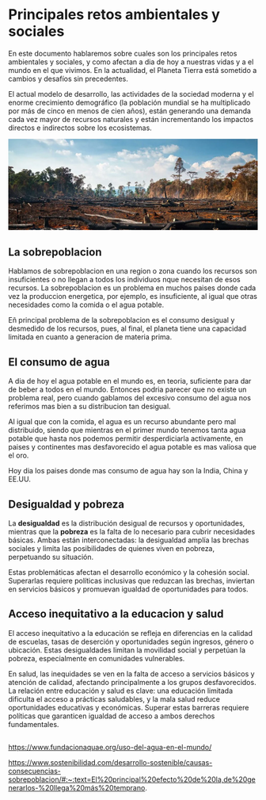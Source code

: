 # Principales retos ambientales y sociales

En este documento hablaremos sobre cuales son los principales retos ambientales y sociales, y como afectan a dia de hoy a nuestras vidas y a el mundo en el que vivimos.
En la actualidad, el Planeta Tierra está sometido a cambios y desafíos sin precedentes.



El actual modelo de desarrollo, las actividades de la sociedad moderna y el enorme crecimiento demográfico (la población mundial se ha multiplicado por más de cinco en menos de cien años), están generando una demanda cada vez mayor de recursos naturales y están incrementando los impactos directos e indirectos sobre los ecosistemas. 


![To los arboleh corato por dio](img/retos.jpg)


## La sobrepoblacion

Hablamos de sobrepoblacion en una region o zona cuando los recursos son insuficientes o no llegan a todos los individuos nque necesitan de esos recursos. La sobrepoblacion es un problema en muchos paises donde cada vez la produccion energetica, por ejemplo, es insuficiente, al igual que otras necesidades como la comida o el agua potable.

Eñ principal problema de la sobrepoblacion es el consumo desigual y desmedido de los recursos, pues, al final, el planeta tiene una capacidad limitada en cuanto a generacion de materia prima.

## El consumo de agua

A dia de hoy el agua potable en el mundo es, en teoria, suficiente para dar de beber a todos en el mundo. Entonces podria parecer que no existe un problema real, pero cuando gablamos del excesivo consumo del agua nos referimos mas bien a su distribucion tan desigual.

  Al igual que con la comida, el agua es un recurso abundante pero mal distribuido, siendo que mientras en el primer mundo tenemos tanta agua potable que hasta nos podemos permitir desperdiciarla activamente, en paises y continentes mas desfavorecido el agua potable es mas valiosa que el oro.

  Hoy dia los paises donde mas consumo de agua hay son la India, China y EE.UU.

## Desigualdad y pobreza

La **desigualdad** es la distribución desigual de recursos y oportunidades, mientras que la **pobreza** es la falta de lo necesario para cubrir necesidades básicas. Ambas están interconectadas: la desigualdad amplía las brechas sociales y limita las posibilidades de quienes viven en pobreza, perpetuando su situación. 

Estas problemáticas afectan el desarrollo económico y la cohesión social. Superarlas requiere políticas inclusivas que reduzcan las brechas, inviertan en servicios básicos y promuevan igualdad de oportunidades para todos.

## Acceso inequitativo a la educacion y salud

El acceso inequitativo a la educación se refleja en diferencias en la calidad de escuelas, tasas de deserción y oportunidades según ingresos, género o ubicación. Estas desigualdades limitan la movilidad social y perpetúan la pobreza, especialmente en comunidades vulnerables.

En salud, las inequidades se ven en la falta de acceso a servicios básicos y atención de calidad, afectando principalmente a los grupos desfavorecidos. La relación entre educación y salud es clave: una educación limitada dificulta el acceso a prácticas saludables, y la mala salud reduce oportunidades educativas y económicas. Superar estas barreras requiere políticas que garanticen igualdad de acceso a ambos derechos fundamentales.

##

https://www.fundacionaquae.org/uso-del-agua-en-el-mundo/

https://www.sostenibilidad.com/desarrollo-sostenible/causas-consecuencias-sobrepoblacion/#:~:text=El%20principal%20efecto%20de%20la,de%20generarlos-%20llega%20más%20temprano.

